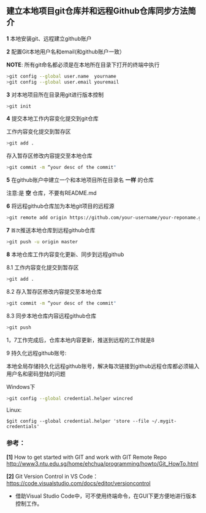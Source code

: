 ## 建立本地项目git仓库并和远程Github仓库同步方法简介

**1** 本地安装git、远程建立github账户

**2** 配置Git本地用户名和email(和github账户一致）

**NOTE**: 所有git命名都必须是在本地所在目录下打开的终端中执行

```bash
>git config --global user.name  yourname
>git config --global user.email youremail
```

**3** 对本地项目所在目录用git进行版本控制

```bash
>git init
```

**4** 提交本地工作内容变化提交到git仓库

工作内容变化提交到暂存区

```bash
>git add .
```

存入暂存区修改内容提交至本地仓库
```bash
>git commit -m “your desc of the commit"
```

**5** 在github账户中建立一个和本地项目所在目录名 **一样** 的仓库

注意:是 **空** 仓库，不要有README.md

**6** 将远程github仓库加为本地git项目的远程源

```bash
>git remote add origin https://github.com/your-username/your-reponame.git     
```

**7** `首次`推送本地仓库到远程github仓库 

```bash
>git push -u origin master
```

**8** 本地仓库工作内容变化更新、同步到远程github

8.1 工作内容变化提交到暂存区

```bash
>git add .
```

8.2 存入暂存区修改内容提交至本地仓库

```bash
>git commit -m “your desc of the commit"
```

8.3 同步本地仓库内容远程github仓库

```bash
>git push
```

1，7工作完成后，仓库本地内容更新，推送到远程的工作就是8

9 持久化远程github账号:

本地全局存储持久化远程github账号，解决每次链接到github远程仓库都必须输入用户名和密码登陆的问题


Windows下
```bash
>git config --global credential.helper wincred
```

Linux:
```
$git config --global credential.helper 'store --file ~/.mygit-credentials'
```

### 参考：

**[1]** How to get started with GIT and work with GIT Remote Repo http://www3.ntu.edu.sg/home/ehchua/programming/howto/Git_HowTo.html

**[2]** Git Version Control in VS Code：   https://code.visualstudio.com/docs/editor/versioncontrol

  * 借助Visual Studio Code中，可不使用终端命令，在GUI下更方便地进行版本控制工作。
